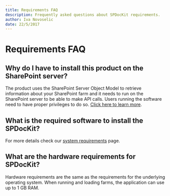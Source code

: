 ```yaml
---
title: Requirements FAQ
description: Frequently asked questions about SPDocKit requirements.
author: Iva Novoselic
date: 22/5/2017
---
```


# Requirements FAQ

## Why do I have to install this product on the SharePoint server?

The product uses the SharePoint Server Object Model to retrieve information about your SharePoint farm and it needs to run on the SharePoint server to be able to make API calls. Users running the software need to have proper privileges to do so. [Click here to learn more](sharepoint-on-premises-user-permissions-requirements.md).

## What is the required software to install the SPDocKit?

For more details check our [system requirements](system-requirements.md) page.

## What are the hardware requirements for SPDocKit?

Hardware requirements are the same as the requirements for the underlying operating system. When running and loading farms, the application can use up to 1 GB RAM.

